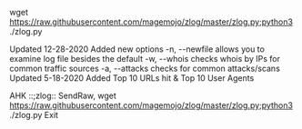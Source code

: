 wget https://raw.githubusercontent.com/magemojo/zlog/master/zlog.py;python3 ./zlog.py

Updated 12-28-2020 Added new options
    -n, --newfile  allows you to examine log file besides the default
    -w, --whois    checks whois by IPs for common traffic sources
    -a, --attacks  checks for common attacks/scans
Updated 5-18-2020 Added Top 10 URLs hit & Top 10 User Agents

AHK
::;zlog::
SendRaw, wget https://raw.githubusercontent.com/magemojo/zlog/master/zlog.py;python3 ./zlog.py
Exit
